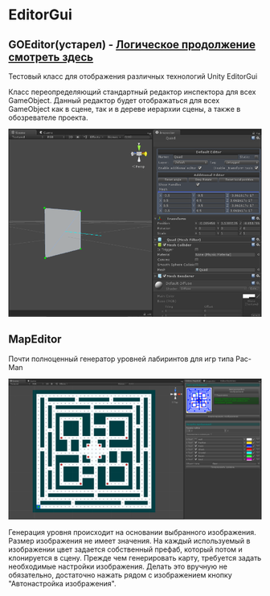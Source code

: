 EditorGui
=========

GOEditor(устарел) - [Логическое продолжение смотреть здесь](https://github.com/devpilgrin/AlterGui)
--------
Тестовый класс для отображения различных технологий Unity EditorGui

Класс переопределяющий стандартный редактор инспектора для всех GameObject. Данный редактор будет отображаться для всех GameObject как в сцене, так и в
дереве иерархии сцены, а также в обозревателе проекта.

![Editor](https://github.com/devpilgrin/EditorGui/blob/master/Git_res/screenshot%202014-05-17%20002.png?raw=true)

MapEditor
---------

Почти полноценный генератор уровней лабиринтов для игр типа Pac-Man

![Editor](https://github.com/devpilgrin/EditorGui/blob/master/Git_res/screenshot%202014-05-17%20001.png?raw=true)

Генерация уровня происходит на основании выбранного изображения.
Размер изображения не имеет значения. На каждый используемый в изображении цвет задается собственный префаб, который потом и клонируется в сцену.
Прежде чем генерировать карту, требуется задать необходимые настройки изображения. Делать это вручную не обязательно, достаточно нажать рядом с изображением кнопку "Автонастройка изображения".



